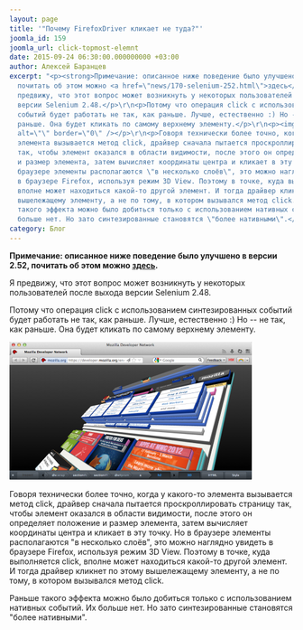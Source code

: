 ```yaml
---
layout: page
title: '"Почему FirefoxDriver кликает не туда?"'
joomla_id: 159
joomla_url: click-topmost-elemnt
date: 2015-09-24 06:30:00.000000000 +03:00
author: Алексей Баранцев
excerpt: "<p><strong>Примечание: описанное ниже поведение было улучшено в версии 2.52,
  почитать об этом можно <a href=\"news/170-selenium-252.html\">здесь</a>.</strong></p>\r\n<p>Я
  предвижу, что этот вопрос может возникнуть у некоторых пользователей после выхода
  версии Selenium 2.48.</p>\r\n<p>Потому что операция click с использованием синтезированных
  событий будет работать не так, как раньше. Лучше, естественно :) Но -- не так, как
  раньше. Она будет кликать по самому верхнему элементу.</p>\r\n<p><img src=\"images/blog/firefox_3d.png\"
  alt=\"\" border=\"0\" /></p>\r\n<p>Говоря технически более точно, когда у какого-то
  элемента вызывается метод click, драйвер сначала пытается проскроллировать страницу
  так, чтобы элемент оказался в области видимости, после этого он определяет положение
  и размер элемента, затем вычисляет координаты центра и кликает в эту точку. Но в
  браузере элементы располагаются \"в несколько слоёв\", это можно наглядно увидеть
  в браузере Firefox, используя режим 3D View. Поэтому в точке, куда выполняется click,
  вполне может находиться какой-то другой элемент. И тогда драйвер кликнет по этому
  вышележащему элементу, а не по тому, в котором вызывался метод click.</p>\r\n<p>Раньше
  такого эффекта можно было добиться только с использованием нативных событий. Их
  больше нет. Но зато синтезированные становятся \"более нативными\".</p>"
category: Блог
---
```

<p><strong>Примечание: описанное ниже поведение было улучшено в версии 2.52, почитать об этом можно <a href="news/170-selenium-252.html">здесь</a>.</strong></p>
<p>Я предвижу, что этот вопрос может возникнуть у некоторых пользователей после выхода версии Selenium 2.48.</p>
<p>Потому что операция click с использованием синтезированных событий будет работать не так, как раньше. Лучше, естественно :) Но -- не так, как раньше. Она будет кликать по самому верхнему элементу.</p>
<p><img src="images/blog/firefox_3d.png" alt="" border="0" /></p>
<p>Говоря технически более точно, когда у какого-то элемента вызывается метод click, драйвер сначала пытается проскроллировать страницу так, чтобы элемент оказался в области видимости, после этого он определяет положение и размер элемента, затем вычисляет координаты центра и кликает в эту точку. Но в браузере элементы располагаются "в несколько слоёв", это можно наглядно увидеть в браузере Firefox, используя режим 3D View. Поэтому в точке, куда выполняется click, вполне может находиться какой-то другой элемент. И тогда драйвер кликнет по этому вышележащему элементу, а не по тому, в котором вызывался метод click.</p>
<p>Раньше такого эффекта можно было добиться только с использованием нативных событий. Их больше нет. Но зато синтезированные становятся "более нативными".</p>
